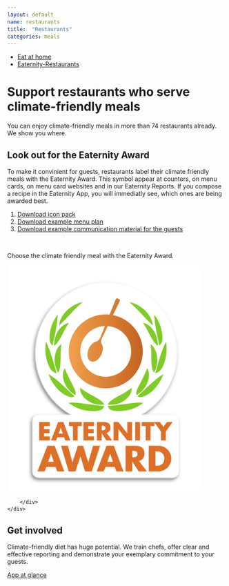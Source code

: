 ```yaml
---
layout: default
name: restaurants
title:  "Restaurants"
categories: meals
---
```



<div class="container hidden-xs">
	<div class="row">
		<div class="col-xs-12 text-center">
			<ul class="subNavigation">
				<a href="/meals"><li>Eat at home</li></a>
				<a href="/meals/restaurants"><li class="current">Eaternity-Restaurants</li></a>
			</ul>
		</div>
	</div>
</div>

<div class="container">
  <div class="row push-top small-push-bottom">
    <div class="col-xs-12 col-sm-offset-2 col-sm-8 col-md-offset-3 col-md-6 text-center">
      <h1>Support restaurants who serve climate-friendly meals</h1>
    </div>
  </div>
  <div class="row big-push-bottom">
    <div class="col-xs-12 text-center">
      <p>You can enjoy climate-friendly meals in more than 74 restaurants already. We show you where.</p>
    </div>
  </div>
</div>

<div class="map">
</div>

<div id="award" class="container">
	<div class="row big-push-top ">
		<div class="col-xs-12 text-center small-push-bottom">
			<h2>Look out for the Eaternity Award</h2>
		</div>
	</div>
  <div class="row small-push-bottom">
    <div class="col-xs-7 col-sm-6 col-sm-offset-1 col-md-offset-2 col-md-5 push-bottom">
				<p>To make it convinient for guests, restaurants label their climate friendly meals with the Eaternity Award. This symbol appear at counters, on menu cards, on menu card websites and in our Eaternity Reports. If you compose a recipe in the Eaternity App, you will immediatly see, which ones are being awarded best.</p>
			<ol>
			<li><a href="/assets/2015-11-05-Eaternity_logo_set.zip">Download icon pack</a></li>
			<li><a href="">Download example menu plan</a></li>
			<li><a href="">Download example communication material for the guests</a></li>
			</ol>
			<br>
			<p>Choose the climate friendly meal with the Eaternity Award.</p>
		</div>
		<div class="col-xs-5 col-sm-5 col-md-3 text-center">
			<img width="90%" src="/assets/2015-11-05-Eaternity_logo_set/Eatenity-Award-vector.svg" />

		</div>
	</div>
</div>


<div class="container">
  <div class="row push-top small-push-bottom">
    <div class="col-xs-12 text-center">
      <h2>Get involved</h2>
    </div>
  </div>
  <div class="row push-bottom">
    <div class="col-xs-12 col-sm-offset-2 col-sm-8 col-md-offset-3 col-md-6 text-center">
      <p>Climate-friendly diet has huge potential. We train chefs, offer clear and effective reporting and demonstrate your exemplary commitment to your guests.</p>
      <a class="button" href="/app">App at glance <i class="fa fa-angle-right fa-lg"></i></a>
    </div>
  </div>
</div>


<script src="https://ajax.googleapis.com/ajax/libs/jquery/1.11.3/jquery.min.js"></script>
<script src="https://maps.googleapis.com/maps/api/js"></script>
<script src="/js/jquery.magnific-popup.min.js"></script>

<script src="/js/infobubble.js"></script>
<script src="/meals/restaurants.js"></script>
